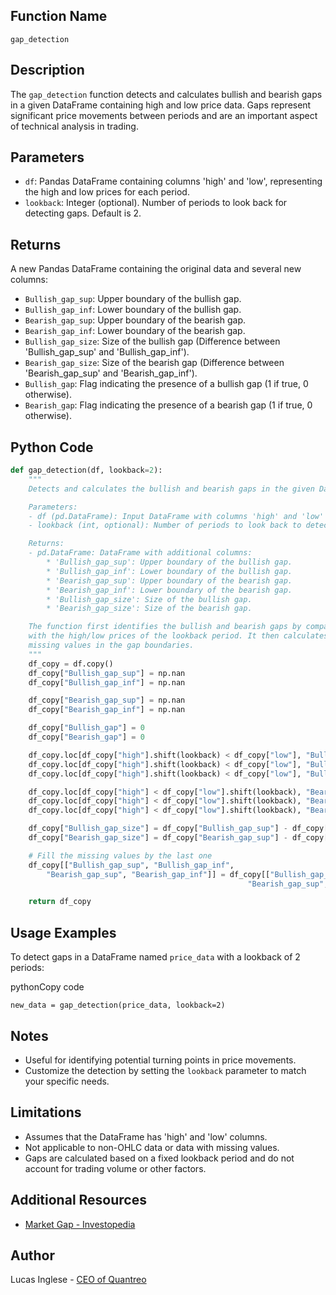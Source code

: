 ## Function Name
`gap_detection`

## Description
The `gap_detection` function detects and calculates bullish and bearish gaps in a given DataFrame containing high and low price data. Gaps represent significant price movements between periods and are an important aspect of technical analysis in trading.

## Parameters
- `df`: Pandas DataFrame containing columns 'high' and 'low', representing the high and low prices for each period.
- `lookback`: Integer (optional). Number of periods to look back for detecting gaps. Default is 2.

## Returns
A new Pandas DataFrame containing the original data and several new columns:

- `Bullish_gap_sup`: Upper boundary of the bullish gap.
- `Bullish_gap_inf`: Lower boundary of the bullish gap.
- `Bearish_gap_sup`: Upper boundary of the bearish gap.
- `Bearish_gap_inf`: Lower boundary of the bearish gap.
- `Bullish_gap_size`: Size of the bullish gap (Difference between 'Bullish_gap_sup' and 'Bullish_gap_inf').
- `Bearish_gap_size`: Size of the bearish gap (Difference between 'Bearish_gap_sup' and 'Bearish_gap_inf').
- `Bullish_gap`: Flag indicating the presence of a bullish gap (1 if true, 0 otherwise).
- `Bearish_gap`: Flag indicating the presence of a bearish gap (1 if true, 0 otherwise).

## Python Code
```py
def gap_detection(df, lookback=2):
    """
    Detects and calculates the bullish and bearish gaps in the given DataFrame.

    Parameters:
    - df (pd.DataFrame): Input DataFrame with columns 'high' and 'low' representing the high and low prices for each period.
    - lookback (int, optional): Number of periods to look back to detect gaps. Default is 2.

    Returns:
    - pd.DataFrame: DataFrame with additional columns:
        * 'Bullish_gap_sup': Upper boundary of the bullish gap.
        * 'Bullish_gap_inf': Lower boundary of the bullish gap.
        * 'Bearish_gap_sup': Upper boundary of the bearish gap.
        * 'Bearish_gap_inf': Lower boundary of the bearish gap.
        * 'Bullish_gap_size': Size of the bullish gap.
        * 'Bearish_gap_size': Size of the bearish gap.

    The function first identifies the bullish and bearish gaps by comparing the current period's high/low prices
    with the high/low prices of the lookback period. It then calculates the size of each gap and forward-fills any
    missing values in the gap boundaries.
    """
    df_copy = df.copy()
    df_copy["Bullish_gap_sup"] = np.nan
    df_copy["Bullish_gap_inf"] = np.nan

    df_copy["Bearish_gap_sup"] = np.nan
    df_copy["Bearish_gap_inf"] = np.nan

    df_copy["Bullish_gap"] = 0
    df_copy["Bearish_gap"] = 0

    df_copy.loc[df_copy["high"].shift(lookback) < df_copy["low"], "Bullish_gap_sup"] = df_copy["low"]
    df_copy.loc[df_copy["high"].shift(lookback) < df_copy["low"], "Bullish_gap_inf"] = df_copy["high"].shift(lookback)
    df_copy.loc[df_copy["high"].shift(lookback) < df_copy["low"], "Bullish_gap"] = 1

    df_copy.loc[df_copy["high"] < df_copy["low"].shift(lookback), "Bearish_gap_sup"] = df_copy["low"].shift(lookback)
    df_copy.loc[df_copy["high"] < df_copy["low"].shift(lookback), "Bearish_gap_inf"] = df_copy["high"]
    df_copy.loc[df_copy["high"] < df_copy["low"].shift(lookback), "Bearish_gap"] = 1

    df_copy["Bullish_gap_size"] = df_copy["Bullish_gap_sup"] - df_copy["Bullish_gap_inf"]
    df_copy["Bearish_gap_size"] = df_copy["Bearish_gap_sup"] - df_copy["Bearish_gap_inf"]

    # Fill the missing values by the last one
    df_copy[["Bullish_gap_sup", "Bullish_gap_inf",
        "Bearish_gap_sup", "Bearish_gap_inf"]] = df_copy[["Bullish_gap_sup", "Bullish_gap_inf",
                                                     "Bearish_gap_sup", "Bearish_gap_inf"]].fillna(method="ffill")

    return df_copy
```


## Usage Examples

To detect gaps in a DataFrame named `price_data` with a lookback of 2 periods:

pythonCopy code

`new_data = gap_detection(price_data, lookback=2)`

## Notes

- Useful for identifying potential turning points in price movements.
- Customize the detection by setting the `lookback` parameter to match your specific needs.

## Limitations

- Assumes that the DataFrame has 'high' and 'low' columns.
- Not applicable to non-OHLC data or data with missing values.
- Gaps are calculated based on a fixed lookback period and do not account for trading volume or other factors.

## Additional Resources
- [Market Gap - Investopedia](https://www.investopedia.com/terms/g/gap.asp)

## Author
Lucas Inglese - [CEO of Quantreo](https://quantreo.com/)